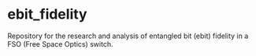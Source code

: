 # ebit_fidelity
Repository for the research and analysis of entangled bit (ebit) fidelity in a FSO (Free Space Optics) switch.
